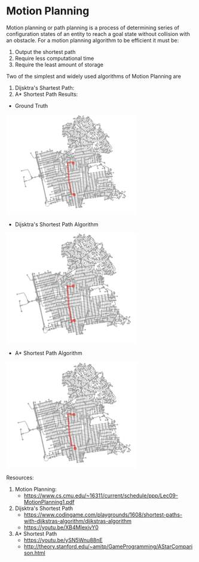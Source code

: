 # Motion Planning

Motion planning or path planning is a process of determining series of configuration states of an entity to reach a goal state without collision with an obstacle. For a motion planning algorithm to be efficient it must be:
1. Output the shortest path
2. Require less computational time
3. Require the least amount of storage

Two of the simplest and widely used algorithms of Motion Planning are 
1) Dijsktra's Shartest Path: 
2) A* Shortest Path
Results:

* Ground Truth 
<img src="https://github.com/yagdev99/MotionPlanning/blob/main/img/gt.png" width="350">

* Dijsktra's Shortest Path Algorithm 
<img src="https://github.com/yagdev99/MotionPlanning/blob/main/img/dijsktras-result.png" width="350" >

* A* Shortest Path Algorithm 
<img src="https://github.com/yagdev99/MotionPlanning/blob/main/img/a-star-result.png" width="350">

Resources:
1) Motion Planning: 
    * https://www.cs.cmu.edu/~16311/current/schedule/ppp/Lec09-MotionPlanning1.pdf
2) Dijsktra's Shortest Path
    * https://www.codingame.com/playgrounds/1608/shortest-paths-with-dijkstras-algorithm/dijkstras-algorithm
    * https://youtu.be/XB4MIexjvY0
3) A* Shortest Path
    * https://youtu.be/ySN5Wnu88nE
    * http://theory.stanford.edu/~amitp/GameProgramming/AStarComparison.html
